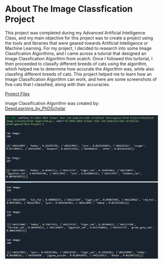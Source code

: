 # About The Image Classfication Project

This project was completed during my Advanced Artificial Intelligence Class, and my main objective for this project was to create a project using the tools and libraries that were geared towards Artificial Intelligence or Machine Learning. For my project, I decided to research into some Image Classfication Algorithms, and I came across a tutorial that designed an Image Classfication Algorithm from scatch. Once I followed this turtorial, I then proceeded to classify different breeds of cats using the algorithm, which helped me to determine how accurate the Algorithm was, while also classfing different breeds of cats. This project helped me to learn how an Image Classification Algorithm can work, and here are some screenshots of five cats that I classfied, along with their accuracies.

[Project Files](https://github.com/CommanderKnight5214/PastProgrammingProjects/tree/main/Class%20Projects/Image%20Classification%20Project/Project%20Files)

Image Classification Algorithm was created by: [DeepLearning_by_PhDScholar](https://www.youtube.com/watch?v=Gz_PsRRxrHM)

![Image Classification Algorithm Screenshot One](https://github.com/CommanderKnight5214/PastProgrammingProjects/blob/main/Class%20Projects/Image%20Classification%20Project/Advanced%20Artifical%20Intelligence%20Project%20Screenshot%20One.png)
![Image Classification Algorithm Screenshot Two](https://github.com/CommanderKnight5214/PastProgrammingProjects/blob/main/Class%20Projects/Image%20Classification%20Project/Advanced%20Artifical%20Intelligence%20Project%20Screenshot%20Two.png)
